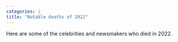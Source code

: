 ```yaml
---
categories: i
title: "Notable deaths of 2022"
---
```

Here are some of the celebrities and newsmakers who died in 2022.